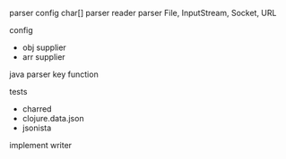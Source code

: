 
parser config
char[] parser
reader parser
File, InputStream, Socket, URL

config
- obj supplier
- arr supplier

java parser
key function

tests
- charred
- clojure.data.json
- jsonista

implement writer

